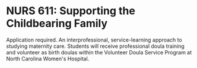 # NURS 611: Supporting the Childbearing Family

Application required. An interprofessional, service-learning approach to studying maternity care. Students will receive professional doula training and volunteer as birth doulas within the Volunteer Doula Service Program at North Carolina Women's Hospital.